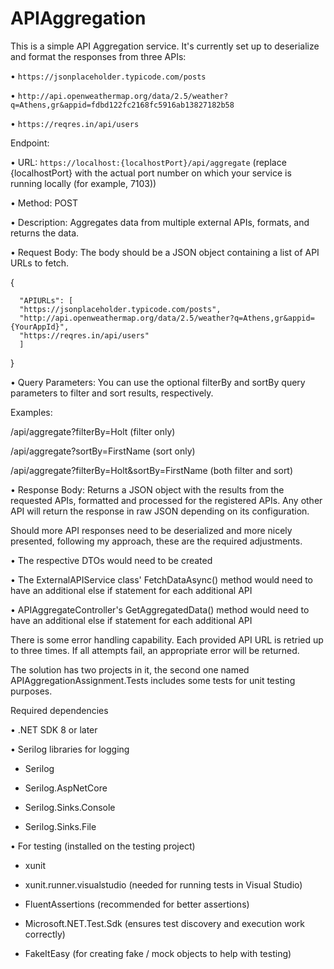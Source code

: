 # APIAggregation
This is a simple API Aggregation service. It's currently set up to deserialize and format the responses from three APIs:

  • `https://jsonplaceholder.typicode.com/posts`
  
  • `http://api.openweathermap.org/data/2.5/weather?q=Athens,gr&appid=fdbd122fc2168fc5916ab13827182b58`
  
  • `https://reqres.in/api/users`


Endpoint:

• URL: `https://localhost:{localhostPort}/api/aggregate` (replace {localhostPort} with the actual port number on which your service is running locally (for example, 7103))

• Method: POST

• Description: Aggregates data from multiple external APIs, formats, and returns the data.

• Request Body: The body should be a JSON object containing a list of API URLs to fetch.
  
  {
  
      "APIURLs": [
      "https://jsonplaceholder.typicode.com/posts",
      "http://api.openweathermap.org/data/2.5/weather?q=Athens,gr&appid={YourAppId}",
      "https://reqres.in/api/users"
      ]
  }

• Query Parameters: You can use the optional filterBy and sortBy query parameters to filter and sort results, respectively.

Examples:

/api/aggregate?filterBy=Holt (filter only)

/api/aggregate?sortBy=FirstName (sort only)

/api/aggregate?filterBy=Holt&sortBy=FirstName (both filter and sort)

• Response Body: Returns a JSON object with the results from the requested APIs, formatted and processed for the registered APIs. Any other API will return the response in raw JSON depending on its configuration.


Should more API responses need to be deserialized and more nicely presented, following my approach, these are the required adjustments.

• The respective DTOs would need to be created

• The ExternalAPIService class' FetchDataAsync() method would need to have an additional else if statement for each additional API

• APIAggregateController's GetAggregatedData() method would need to have an additional else if statement for each additional API


There is some error handling capability. Each provided API URL is retried up to three times. If all attempts fail, an appropriate error will be returned.

The solution has two projects in it, the second one named APIAggregationAssignment.Tests includes some tests for unit testing purposes.


Required dependencies

• .NET SDK 8 or later

• Serilog libraries for logging

  - Serilog
    
  - Serilog.AspNetCore
  
  - Serilog.Sinks.Console
  
  - Serilog.Sinks.File

• For testing (installed on the testing project)

  - xunit

  - xunit.runner.visualstudio (needed for running tests in Visual Studio)

  - FluentAssertions (recommended for better assertions)

  - Microsoft.NET.Test.Sdk (ensures test discovery and execution work correctly)

  - FakeItEasy (for creating fake / mock objects to help with testing)

